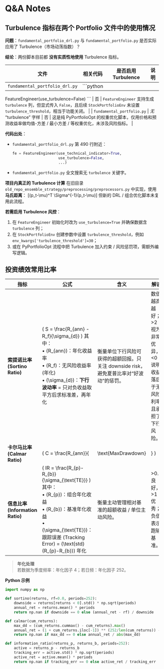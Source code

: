 # Q&A Notes

## Turbulence 指标在两个 Portfolio 文件中的使用情况

**问题**：`fundamental_portfolio_drl.py` 与 `fundamental_portfolio.py` 是否实际应用了 Turbulence（市场动荡指数）？

**结论**：两份脚本目前都 **没有实质性地使用** Turbulence 指标。

| 文件 | 相关代码 | 是否启用 Turbulence | 说明 |
|------|---------|-------------------|------|
| `fundamental_portfolio_drl.py` | ```python
FeatureEngineer(use_turbulence=False)
``` | 否 | `FeatureEngineer` 支持生成 `turbulence` 列，但显式传入 `False`，且后续 `StockPortfolioEnv` 未设置 `turbulence_threshold`，相当于功能关闭。 |
| `fundamental_portfolio.py` | *无* “turbulence” 字样 | 否 | 这是纯 PyPortfolioOpt 的权重优化脚本，仅用价格和预测收益率做均值-方差 / 最小方差 / 等权重优化，未涉及风险指标。 |

**代码出处**：
- `fundamental_portfolio_drl.py` 第 490 行附近：
  ```python
  fe = FeatureEngineer(use_technical_indicator=True,
                       use_turbulence=False,
                       ...)
  ```
- `fundamental_portfolio.py` 全文搜索无 `turbulence` 关键字。

**项目内真正的 Turbulence 计算** 在旧目录 `old_repo_ensemble_strategy/preprocessing/preprocessors.py` 中实现，使用 **马氏距离**：
\[(p_t-\mu)^T \Sigma^{-1}(p_t-\mu)\]
但新的 DRL / 组合优化脚本未复用此流程。

**若需启用 Turbulence 风控**：
1. 在 `FeatureEngineer` 初始化时改为 `use_turbulence=True` 并确保数据含 `turbulence` 列；
2. 在 `StockPortfolioEnv` 创建参数中设置 `turbulence_threshold`，例如 `env_kwargs['turbulence_threshold']=30`；
3. 或在 PyPortfolioOpt 流程中把 Turbulence 加入约束 / 风险惩罚项，需额外编写逻辑。


## 投资绩效常用比率

| 指标 | 公式 | 含义 | 解读 |
|------|------|------|------|
| **索提诺比率 (Sortino Ratio)** | \( S = \frac{R_{ann} - R_f}{\sigma_{d}} \) 其中：<br>• \(R_{ann}\)：年化收益率<br>• \(R_f\)：无风险收益率 (年化)<br>• \(\sigma_{d}\)：**下行波动率** = 只对负收益取平方后求标准差，再年化 | 衡量单位下行风险可获得的超额回报。只关注 downside risk，避免夏普比率对“好波动”的惩罚。 | 数值越高越好；>2 视为非常优异，<0 说明收益落后于无风险利率且承担了下行风险。 |
| **卡尔马比率 (Calmar Ratio)** | \( C = \frac{R_{ann}}{|\text{MaxDrawdown}|} \) | 用最大回撤度量风险，表示每承受 1 单位最大回撤可获得的年化回报。 | 常用在 CTA / 对冲基金；>3 佳，≈1 一般。回撤为 0 时不定义。 |
| **信息比率 (Information Ratio)** | \( IR = \frac{R_{p}-R_{b}}{\sigma_{\text{TE}}} \) 其中：<br>• \(R_{p}\)：组合年化收益<br>• \(R_{b}\)：基准年化收益<br>• \(\sigma_{\text{TE}}\)：跟踪误差 (Tracking Error) = \(\text{std}(R_{p}-R_{b})\) 年化 | 衡量主动管理相对基准的超额收益 / 单位主动风险。 | >0.5 良好，>1 优秀；负值表示跑输基准。 |

> **年化处理**  
> 若数据为季度频率：年化因子 4；若日频：年化因子 252。

**Python 示例**
```python
import numpy as np

def sortino(returns, rf=0.0, periods=252):
    downside = returns[returns < 0].std() * np.sqrt(periods)
    annual_ret = returns.mean() * periods
    return np.nan if downside == 0 else (annual_ret - rf) / downside

def calmar(cum_returns):
    max_dd = (cum_returns.cummax() - cum_returns).max()
    annual_ret = (1 + cum_returns.iloc[-1]) ** (252/len(cum_returns)) - 1
    return np.nan if max_dd == 0 else annual_ret / abs(max_dd)

def information_ratio(returns_p, returns_b, periods=252):
    active = returns_p - returns_b
    tracking_err = active.std() * np.sqrt(periods)
    active_ret = active.mean() * periods
    return np.nan if tracking_err == 0 else active_ret / tracking_err
```

